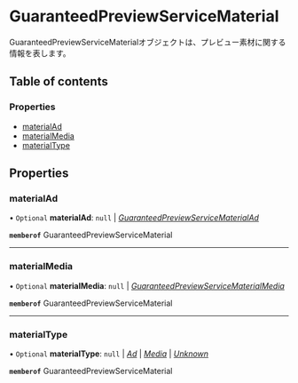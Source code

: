 # GuaranteedPreviewServiceMaterial


<div lang=\"ja\">GuaranteedPreviewServiceMaterialオブジェクトは、プレビュー素材に関する情報を表します。</div> 

## Table of contents

### Properties

- [materialAd](guaranteedpreviewservicematerial.md#materialad)
- [materialMedia](guaranteedpreviewservicematerial.md#materialmedia)
- [materialType](guaranteedpreviewservicematerial.md#materialtype)

## Properties

### materialAd

• `Optional` **materialAd**: ``null`` \| [*GuaranteedPreviewServiceMaterialAd*](guaranteedpreviewservicematerialad.md)

**`memberof`** GuaranteedPreviewServiceMaterial

___

### materialMedia

• `Optional` **materialMedia**: ``null`` \| [*GuaranteedPreviewServiceMaterialMedia*](guaranteedpreviewservicematerialmedia.md)

**`memberof`** GuaranteedPreviewServiceMaterial

___

### materialType

• `Optional` **materialType**: ``null`` \| [*Ad*](./enums/guaranteedpreviewservicematerialtype.md#ad) \| [*Media*](./enums/guaranteedpreviewservicematerialtype.md#media) \| [*Unknown*](./enums/guaranteedpreviewservicematerialtype.md#unknown)

**`memberof`** GuaranteedPreviewServiceMaterial
